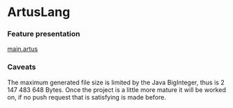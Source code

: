 # ArtusLang

### Feature presentation

[main.artus](https://github.com/Wicpar/ArtusLang/blob/master/src/test/kotlin/com/artuslang/testfiles/main.artus)

### Caveats

The maximum generated file size is limited by the Java BigInteger, thus is 2 147 483 648 Bytes.
Once the project is a little more mature it will be worked on, if no push request that is satisfying is made before.